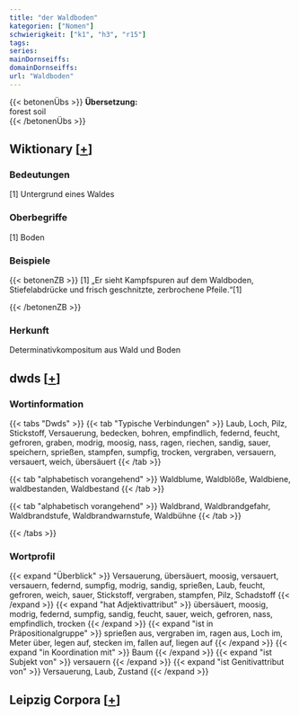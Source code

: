 ```yaml
---
title: "der Waldboden"
kategorien: ["Nomen"]
schwierigkeit: ["k1", "h3", "r15"]
tags:
series:
mainDornseiffs:
domainDornseiffs:
url: "Waldboden"
---
```


{{< betonenÜbs >}}
**Übersetzung:**  
forest soil  
{{< /betonenÜbs >}}

## Wiktionary [[+](https://de.wiktionary.org/wiki/Waldboden)]

### Bedeutungen
[1] Untergrund eines Waldes  

### Oberbegriffe
[1] Boden  

### Beispiele
{{< betonenZB >}}
[1] „Er sieht Kampfspuren auf dem Waldboden, Stiefelabdrücke und frisch geschnitzte, zerbrochene Pfeile.“[1]  

{{< /betonenZB >}}
### Herkunft
Determinativkompositum aus Wald und Boden  



## dwds [[+](https://www.dwds.de/wb/Waldboden)]

### Wortinformation
{{< tabs "Dwds" >}}
{{< tab "Typische Verbindungen" >}}
Laub, Loch, Pilz, Stickstoff, Versauerung, bedecken, bohren, empfindlich, federnd, feucht, gefroren, graben, modrig, moosig, nass, ragen, riechen, sandig, sauer, speichern, sprießen, stampfen, sumpfig, trocken, vergraben, versauern, versauert, weich, übersäuert
{{< /tab >}}

{{< tab "alphabetisch vorangehend" >}}
Waldblume, Waldblöße, Waldbiene, waldbestanden, Waldbestand
{{< /tab >}}

{{< tab "alphabetisch vorangehend" >}}
Waldbrand, Waldbrandgefahr, Waldbrandstufe, Waldbrandwarnstufe, Waldbühne
{{< /tab >}}

{{< /tabs >}}

### Wortprofil
{{< expand "Überblick" >}} Versauerung, übersäuert, moosig, versauert, versauern, federnd, sumpfig, modrig, sandig, sprießen, Laub, feucht, gefroren, weich, sauer, Stickstoff, vergraben, stampfen, Pilz, Schadstoff {{< /expand >}}
{{< expand "hat Adjektivattribut" >}} übersäuert, moosig, modrig, federnd, sumpfig, sandig, feucht, sauer, weich, gefroren, nass, empfindlich, trocken {{< /expand >}}
{{< expand "ist in Präpositionalgruppe" >}} sprießen aus, vergraben im, ragen aus, Loch im, Meter über, legen auf, stecken im, fallen auf, liegen auf {{< /expand >}}
{{< expand "in Koordination mit" >}} Baum {{< /expand >}}
{{< expand "ist Subjekt von" >}} versauern {{< /expand >}}
{{< expand "ist Genitivattribut von" >}} Versauerung, Laub, Zustand {{< /expand >}}

## Leipzig Corpora [[+](https://corpora.uni-leipzig.de/en/res?word=Waldboden&corpusId=deu_newscrawl-public_2018)]

